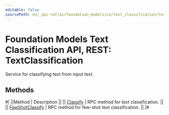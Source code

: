 ```yaml
---
editable: false
sourcePath: en/_api-ref/ai/foundation_models/v1/text_classification/text-classification/api-ref/TextClassification/index.md
---
```


# Foundation Models Text Classification API, REST: TextClassification

Service for classifying text from input text.

## Methods

#|
||Method | Description ||
|| [Classify](classify.md) | RPC method for text classification. ||
|| [FewShotClassify](fewShotClassify.md) | RPC method for few-shot text classification. ||
|#